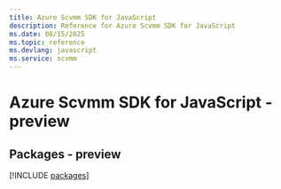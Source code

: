 ```yaml
---
title: Azure Scvmm SDK for JavaScript
description: Reference for Azure Scvmm SDK for JavaScript
ms.date: 08/15/2025
ms.topic: reference
ms.devlang: javascript
ms.service: scvmm
---
```

# Azure Scvmm SDK for JavaScript - preview
## Packages - preview
[!INCLUDE [packages](scvmm-index.md)]